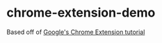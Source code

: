 # chrome-extension-demo

Based off of [Google's Chrome Extension tutorial](https://developer.chrome.com/extensions/getstarted)
